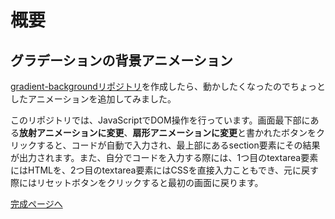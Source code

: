 # 概要

## グラデーションの背景アニメーション

[gradient-backgroundリポジトリ](https://github.com/YScyber/gradient-background/ "リポジトリのページへ")を作成したら、動かしたくなったのでちょっとしたアニメーションを追加してみました。

このリポジトリでは、JavaScriptでDOM操作を行っています。画面最下部にある**放射アニメーションに変更**、**扇形アニメーションに変更**と書かれたボタンをクリックすると、コードが自動で入力され、最上部にあるsection要素にその結果が出力されます。また、自分でコードを入力する際には、1つ目のtextarea要素にはHTMLを、2つ目のtextarea要素にはCSSを直接入力こともでき、元に戻す際にはリセットボタンをクリックすると最初の画面に戻ります。


[完成ページへ](https://yscyber.github.io/gradient-background-animations/ "https://yscyber.github.io/gradient-background-animations/")

